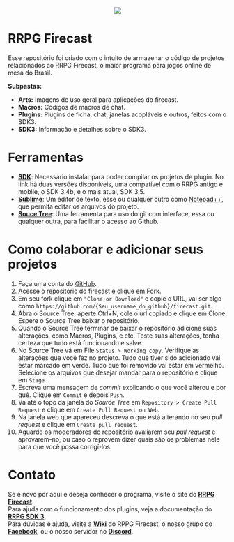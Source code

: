 <p align="center">
  <img src="https://firecast.app/wp-content/uploads/2021/03/logo1024x1024no_padding-300x300.png" />
</p>

# RRPG Firecast

Esse repositório foi criado com o intuito de armazenar o código de projetos relacionados ao RRPG Firecast, o maior programa para jogos online de mesa do Brasil.  

**Subpastas:**
- **Arts:** Imagens de uso geral para aplicações do firecast. 
- **Macros:** Códigos de macros de chat. 
- **Plugins:** Plugins de ficha, chat, janelas acopláveis e outros, feitos com o SDK3.
- **SDK3:** Informação e detalhes sobre o SDK3.

# Ferramentas

- [**SDK**](http://www.rrpg.com.br/index.php/para-programadores/): Necessário instalar para poder compilar os projetos de plugin. No link há duas versões disponíveis, uma compatível com o RRPG antigo e mobile, o SDK 3.4b, e o mais atual, SDK 3.5.
- [**Sublime**](https://www.sublimetext.com/3): Um editor de texto, esse ou qualquer outro como [Notepad++](https://notepad-plus-plus.org/), que permita editar os arquivos do projeto. 
- [**Souce Tree**](https://www.sourcetreeapp.com/): Uma ferramenta para uso do git com interface, essa ou qualquer outra, para facilitar o acesso ao Github. 

# Como colaborar e adicionar seus projetos 

1. Faça uma conta do [GitHub](https://github.com/join?source=login).
2. Acesse o repositório do [firecast](https://github.com/rrpgfirecast/firecast) e clique em Fork. 
3. Em seu fork clique em `"Clone or Download"` e copie o URL, vai ser algo como `https://github.com/{Seu_username_do_github}/firecast.git`.
4. Abra o Source Tree, aperte Ctrl+N, cole o url copiado e clique em Clone. Espere o Source Tree baixar o repositório. 
5. Quando o Source Tree terminar de baixar o repositório adicione suas alterações, como Macros, Plugins, e etc. Teste suas alterações, tenha certeza que tudo está funcionando e salve. 
6. No Source Tree vá em File `Status > Working copy`. Verifique as alterações que você fez no projeto. Tudo que tiver sido adicionado vai estar marcado em verde. Tudo que foi removido vai estar em vermelho. Selecione os arquivos que desejar mandar para o repositório e clique em `Stage`. 
7. Escreva uma mensagem de _commit_ explicando o que você alterou e por quê. Clique em `Commit` e depois `Push`. 
8. Vá até o topo da janela do _Source Tree_ em `Repository > Create Pull Request` e clique em `Create Pull Request on Web`.
9. Na janela web que apareceu descreva o que está alterando no seu _pull request_ e clique em `Create pull request`. 
10. Aguarde os moderadores do repositório avaliarem seu _pull request_ e aprovarem-no, ou caso o reprovem dizer quais são os problemas nele para que você possa corrigí-los. 

# Contato

Se é novo por aqui e deseja conhecer o programa, visite o site do [**RRPG Firecast**](https://firecast.app/pt_br/).  
Para ajuda com o funcionamento dos plugins, veja a documentação do [**RRPG SDK 3**](http://www.rrpg.com.br/sdk3/RRPG%20SDK%203.html?Introducao.html).  
Para dúvidas e ajuda, visite a [**Wiki**](http://wiki.rrpg.com.br) do RPPG Firecast, o nosso grupo do [**Facebook**](https://www.facebook.com/groups/460782814000421/), ou o nosso servidor no [**Discord**](https://discord.gg/dqbJ66Gh95).  
